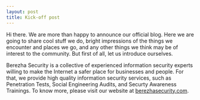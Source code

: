```yaml
---
layout: post
title: Kick-off post
---
```

<p>Hi there. We are more than happy to announce our official blog. Here we are going to share cool stuff we do, bright impressions of the things we encounter and places we go, and any other things we think may be of interest to the community. But first of all, let us introduce ourselves.
<!--more-->
<p>Berezha Security is a collective of experienced information security experts willing to make the Internet a safer place for businesses and people. For that, we provide high quality information security services, such as Penetration Tests, Social Engineering Audits, and Securty Awareness Trainings. To know more, please visit our website at <a href="https://berezhasecurity.com">berezhasecurity.com</a>.